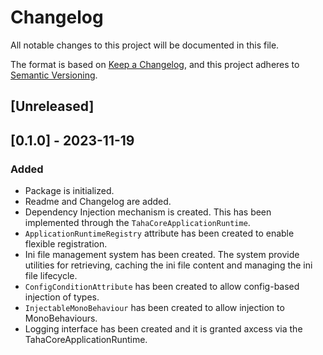 # Changelog

All notable changes to this project will be documented in this file.

The format is based on [Keep a Changelog](https://keepachangelog.com/en/1.0.0/),
and this project adheres to [Semantic Versioning](https://semver.org/spec/v2.0.0.html).

## [Unreleased]

## [0.1.0] - 2023-11-19

### Added
- Package is initialized.
- Readme and Changelog are added.
- Dependency Injection mechanism is created. This has been implemented through the `TahaCoreApplicationRuntime`.
- `ApplicationRuntimeRegistry` attribute has been created to enable flexible registration.
- Ini file management system has been created. The system provide utilities for retrieving, caching the ini file content
and managing the ini file lifecycle.
- `ConfigConditionAttribute` has been created to allow config-based injection of types.
- `InjectableMonoBehaviour` has been created to allow injection to MonoBehaviours.
- Logging interface has been created and it is granted axcess via the TahaCoreApplicationRuntime. 